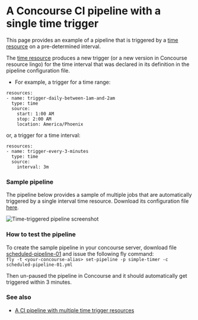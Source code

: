 # A Concourse CI pipeline with a single time trigger

This page provides an example of a pipeline that is triggered by a [time resource](https://github.com/concourse/time-resource) on a pre-determined interval.

The [time resource](https://github.com/concourse/time-resource) produces a new trigger (or a new version in Concourse resource lingo) for the time interval that was declared in its definition in the pipeline configuration file.

- For example, a trigger for a time range:
```
resources:
- name: trigger-daily-between-1am-and-2am
  type: time
  source:
    start: 1:00 AM
    stop: 2:00 AM
    location: America/Phoenix
```
or, a trigger for a time interval:
```
resources:
- name: trigger-every-3-minutes
  type: time
  source:
    interval: 3m
```

### Sample pipeline
The pipeline below provides a sample of multiple jobs that are automatically triggered by a single interval time resource. Download its configuration file  [here](scheduled-pipeline-01.yml).

![Time-triggered pipeline screenshot](https://raw.githubusercontent.com/lsilvapvt/misc-support-files/master/docs/images/time-trigger-01.png)


### How to test the pipeline
To create the sample pipeline in your concourse server, download file [scheduled-pipeline-01](scheduled-pipeline-01.yml) and issue the following fly command:   
`fly -t <your-concourse-alias> set-pipeline -p simple-timer -c scheduled-pipeline-01.yml`

Then un-paused the pipeline in Concourse and it should automatically get triggered within 3 minutes.


### See also

- [A CI pipeline with multiple time trigger resources](../02-multiple-time-triggers)  
